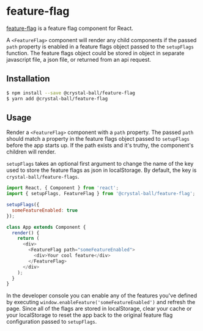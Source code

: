 # feature-flag 
[feature-flag](https://github.com/crystal-ball/feature-flag) is a feature flag component for React.

A `<FeatureFlag>` component will render any child components if the passed `path`
property is enabled in a feature flags object passed to the `setupFlags` function.
The feature flags object could be stored in object in separate javascript file, 
a json file, or returned from an api request.

## Installation

```bash
$ npm install --save @crystal-ball/feature-flag
$ yarn add @crystal-ball/feature-flag
```

## Usage

Render a `<FeatureFlag>` component with a `path` property. The passed `path`
should match a property in the feature flags object passed to `setupFlags`
before the app starts up. If the path exists and it's truthy, the component's
children will render.

`setupFlags` takes an optional first argument to change the name of the key
used to store the feature flags as json in localStorage. By default, the key is
`crystal-ball/feature-flags`.

```javascript
import React, { Component } from 'react';
import { setupFlags, FeatureFlag } from '@crystal-ball/feature-flag';

setupFlags({
  someFeatureEnabled: true
});

class App extends Component {
  render() {
    return (
      <div>
        <FeatureFlag path="someFeatureEnabled">
          <div>Your cool feature</div>
        </FeatureFlag>
      </div>
    );
  }
}
```

In the developer console you can enable any of the features you've defined by
executing `window.enableFeature('someFeatureEnabled')` and refresh the page. Since
all of the flags are stored in localStorage, clear your cache or your
localStorage to reset the app back to the original feature flag configuration
passed to `setupFlags`.

